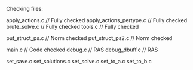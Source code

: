 

Checking files:

apply_actions.c				// Fully checked
apply_actions_pertype.c		// Fully checked
brute_solve.c				// Fully checked
tools.c						// Fully checked

put_struct_ps.c				// Norm checked
put_struct_ps2.c			// Norm checked

main.c						// Code checked
debug.c						// RAS
debug_dbuff.c				// RAS

set_save.c
set_solutions.c
set_solve.c
set_to_a.c
set_to_b.c